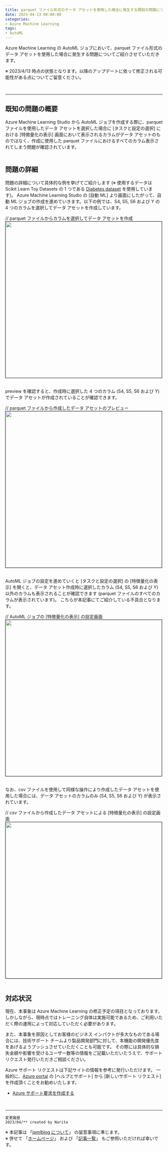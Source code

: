 ```yaml
---
title: parquet ファイル形式のデータ アセットを使用した場合に発生する既知の問題について 
date: 2023-04-13 00:00:00
categories:
- Azure Machine Learning
tags:
- AutoML
---
```


Azure Machine Learning の AutoML ジョブにおいて、parquet ファイル形式のデータ アセットを使用した場合に発生する問題についてご紹介させていただきます。

※ 2023/4/13 時点の状態となります。以降のアップデートに依って修正される可能性がある点についてご留意ください。

<!-- more -->
<br>

***
## 既知の問題の概要

Azure Machine Learning Studio から AutoML ジョブを作成する際に、parquet ファイルを使用したデータ アセットを選択した場合に [タスクと設定の選択] における [特徴量化の表示] 画面において表示されるカラムがデータ アセットのものではなく、作成に使用した parquet ファイルにおけるすべてのカラム表示されてしまう問題が確認されています。  
<br>

## 問題の詳細

問題の詳細について具体的な例を挙げてご紹介します (※ 使用するデータは Scikit Learn Toy Datasets の 1 つである [Diabetes dataset](https://scikit-learn.org/stable/datasets/toy_dataset.html#diabetes-dataset
) を使用しています)。 Azure Machine Learning Studio の [自動 ML] より画面にしたがって、自動 ML ジョブの作成を進めていきます。以下の例では、S4, S5, S6 および Y の 4 つのカラムを選択してデータ アセットを作成しています。  

// parquet ファイルからカラムを選択してデータ アセットを作成
<img src="https://jpmlblog.github.io/images/AML-automl-issue/azureml-parquet.png" width=500px align="left" border="1"><br clear="left"><br>

preview を確認すると、作成時に選択した 4 つのカラム (S4, S5, S6 および Y) でデータ アセットが作成されていることが確認できます。  

// parquet ファイルから作成したデータ アセットのプレビュー
<img src="https://jpmlblog.github.io/images/AML-automl-issue/azureml-parquet-preview.png" width=500px align="left" border="1"><br clear="left"><br>

AutoML ジョブの設定を進めていくと [タスクと設定の選択] の [特徴量化の表示] を開くと、データ アセット作成時に選択したカラム (S4, S5, S6 および Y) 以外のカラムも表示されることが確認できます (parquet ファイルのすべてのカラムが表示されています)。 こちらが本記事にてご紹介している不具合となります。  

// AutoML ジョブの [特徴量化の表示] の設定画面
<img src="https://jpmlblog.github.io/images/AML-automl-issue/azureml-parquet-featurization.png" width=500px align="left" border="1"><br clear="left"><br>

なお、csv ファイルを使用して同様な操作により作成したデータ アセットを使用した場合には、データ アセットのカラムのみ (S4, S5, S6 および Y) が表示されています。

// csv ファイルから作成したデータ アセットによる [特徴量化の表示] の設定画面
<img src="https://jpmlblog.github.io/images/AML-automl-issue/azureml-csv-featurization.png" width=500px align="left" border="1"><br clear="left">
<br>

## 対応状況

現在、本事象は Azure Machine Learning の修正予定の項目となっております。 しかしながら、現時点ではトレーニング自体は実施可能であるため、ご利用いただく際の運用によって対応していただく必要があります。  

また、本事象を原因としてお客様のビジネス インパクトが多大なものである場合には、技術サポート チームより製品開発部門に対して、本機能の開発優先度をあげるようプッシュさせていただくことも可能です。 その際には具体的な損失金額や影響を受けるユーザー数等の情報をご記載いただいたうえで、サポート リクエスト発行いただきご相談ください。  

Azure サポート リクエストは下記サイトの情報を参考に発行いただけます。 一般的に、[Azure portal](https://portal.azure.com/) の [ヘルプとサポート] から [新しいサポート リクエスト] を作成頂くことをお勧めいたします。

- [Azure サポート要求を作成する](https://docs.microsoft.com/ja-jp/azure/azure-portal/supportability/how-to-create-azure-support-request)  

<br>

***
`変更履歴`  
`2023/04/** created by Narita`

※ 本記事は 「[jpmlblog について](https://jpmlblog.github.io/blog/2020/01/01/about-jpmlblog/)」 の留意事項に準じます。  
※ 併せて 「[ホームページ](https://jpmlblog.github.io/blog/)」 および 「[記事一覧](https://jpmlblog.github.io/blog/archives/)」 もご参照いただければ幸いです。 
